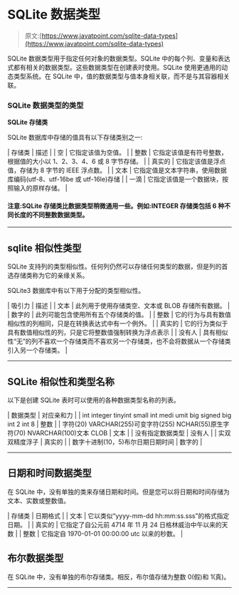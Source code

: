 # SQLite 数据类型

> 原文:[https://www.javatpoint.com/sqlite-data-types](https://www.javatpoint.com/sqlite-data-types)

SQLite 数据类型用于指定任何对象的数据类型。SQLite 中的每个列、变量和表达式都有相关的数据类型。这些数据类型在创建表时使用。SQLite 使用更通用的动态类型系统。在 SQLite 中，值的数据类型与值本身相关联，而不是与其容器相关联。

### SQLite 数据类型的类型

**SQLite 存储类**

SQLite 数据库中存储的值具有以下存储类别之一:

| 存储类 | 描述 |
| 空 | 它指定该值为空值。 |
| 整数 | 它指定该值是有符号整数，根据值的大小以 1、2、3、4、6 或 8 字节存储。 |
| 真实的 | 它指定该值是浮点值，存储为 8 字节的 IEEE 浮点数。 |
| 文本 | 它指定值是文本字符串，使用数据库编码(utf-8、utf-16be 或 utf-16le)存储 |
| 一滴 | 它指定该值是一个数据块，按照输入的原样存储。 |

#### 注意:SQLite 存储类比数据类型稍微通用一些。例如:INTEGER 存储类包括 6 种不同长度的不同整数数据类型。

* * *

## sqlite 相似性类型

SQLite 支持列的类型相似性。任何列仍然可以存储任何类型的数据，但是列的首选存储类称为它的亲缘关系。

SQLite3 数据库中有以下用于分配的类型相似性。

| 吸引力 | 描述 |
| 文本 | 此列用于使用存储类空、文本或 BLOB 存储所有数据。 |
| 数字的 | 此列可能包含使用所有五个存储类的值。 |
| 整数 | 它的行为与具有数值相似性的列相同，只是在转换表达式中有一个例外。 |
| 真实的 | 它的行为类似于具有数值相似性的列，只是它将整数值强制转换为浮点表示 |
| 没有人 | 具有相似性“无”的列不喜欢一个存储类而不喜欢另一个存储类，也不会将数据从一个存储类引入另一个存储类。 |

* * *

## SQLite 相似性和类型名称

以下是创建 SQLite 表时可以使用的各种数据类型名称的列表。

| 数据类型 | 对应亲和力 |
| int integer tinyint small int medi umit big signed big int 2 int 8 | 整数 |
| 字符(20) VARCHAR(255)可变字符(255) NCHAR(55)原生字符(70) NVARCHAR(100)文本 CLOB | 文本 |
| 没有指定数据类型 | 没有人 |
| 实双双精度浮子 | 真实的 |
| 数字十进制(10，5)布尔日期日期时间 | 数字的 |

* * *

## 日期和时间数据类型

在 SQLite 中，没有单独的类来存储日期和时间。但是您可以将日期和时间存储为文本、实数或整数值。

| 存储类 | 日期格式 |
| 文本 | 它以类似“yyyy-mm-dd hh:mm:ss.sss”的格式指定日期。 |
| 真实的 | 它指定了自公元前 4714 年 11 月 24 日格林威治中午以来的天数 |
| 整数 | 它指定自 1970-01-01 00:00:00 utc 以来的秒数。 |

## 布尔数据类型

在 SQLite 中，没有单独的布尔存储类。相反，布尔值存储为整数 0(假)和 1(真)。

* * *